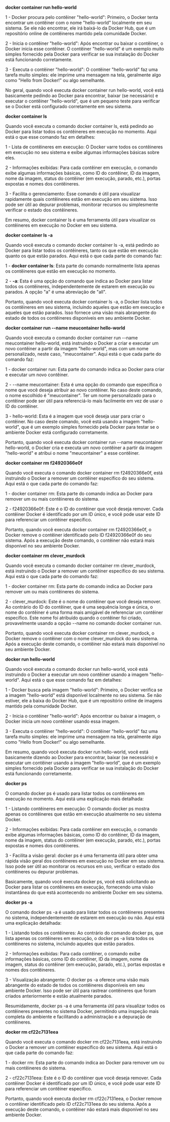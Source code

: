 **docker container run hello-world**

1 - Docker procura pelo contêiner "hello-world": Primeiro, o Docker tenta encontrar um contêiner com o nome "hello-world" localmente em seu sistema. Se ele não encontrar, ele irá baixá-lo da Docker Hub, que é um repositório online de contêineres mantido pela comunidade Docker.

2 - Inicia o contêiner "hello-world": Após encontrar ou baixar o contêiner, o Docker inicia esse contêiner. O contêiner "hello-world" é um exemplo muito simples fornecido pela Docker para verificar se sua instalação do Docker está funcionando corretamente.

3 - Executa o contêiner "hello-world": O contêiner "hello-world" faz uma tarefa muito simples: ele imprime uma mensagem na tela, geralmente algo como "Hello from Docker!" ou algo semelhante.

No geral, quando você executa docker container run hello-world, você está basicamente pedindo ao Docker para encontrar, baixar (se necessário) e executar o contêiner "hello-world", que é um pequeno teste para verificar se o Docker está configurado corretamente em seu sistema.

**docker container ls**

Quando você executa o comando docker container ls, está pedindo ao Docker para listar todos os contêineres em execução no momento. Aqui está o que esse comando faz em detalhes:

1 - Lista de contêineres em execução: O Docker varre todos os contêineres em execução no seu sistema e exibe algumas informações básicas sobre eles.

2 - Informações exibidas: Para cada contêiner em execução, o comando exibe algumas informações básicas, como ID do contêiner, ID da imagem, nome da imagem, status do contêiner (em execução, parado, etc.), portas expostas e nomes dos contêineres.

3 - Facilita o gerenciamento: Esse comando é útil para visualizar rapidamente quais contêineres estão em execução em seu sistema. Isso pode ser útil ao depurar problemas, monitorar recursos ou simplesmente verificar o estado dos contêineres.

Em resumo, docker container ls é uma ferramenta útil para visualizar os contêineres em execução no Docker em seu sistema.

**docker container ls -a**

Quando você executa o comando docker container ls -a, está pedindo ao Docker para listar todos os contêineres, tanto os que estão em execução quanto os que estão parados. Aqui está o que cada parte do comando faz:

1 - **docker container ls**: Esta parte do comando normalmente lista apenas os contêineres que estão em execução no momento.

2 - **-a**: Esta é uma opção do comando que indica ao Docker para listar todos os contêineres, independentemente de estarem em execução ou parados. A opção "a" é uma abreviação de "all".

Portanto, quando você executa docker container ls -a, o Docker lista todos os contêineres em seu sistema, incluindo aqueles que estão em execução e aqueles que estão parados. Isso fornece uma visão mais abrangente do estado de todos os contêineres disponíveis em seu ambiente Docker.

**docker container run --name meucontainer hello-world**

Quando você executa o comando docker container run --name meucontainer hello-world, está instruindo o Docker a criar e executar um novo contêiner a partir da imagem "hello-world", mas com um nome personalizado, neste caso, "meucontainer". Aqui está o que cada parte do comando faz:

1 - docker container run: Esta parte do comando indica ao Docker para criar e executar um novo contêiner.

2 - --name meucontainer: Esta é uma opção do comando que especifica o nome que você deseja atribuir ao novo contêiner. No caso deste comando, o nome escolhido é "meucontainer". Ter um nome personalizado para o contêiner pode ser útil para referenciá-lo mais facilmente em vez de usar o ID do contêiner.

3 - hello-world: Esta é a imagem que você deseja usar para criar o contêiner. No caso deste comando, você está usando a imagem "hello-world", que é um exemplo simples fornecido pela Docker para testar se o ambiente Docker está configurado corretamente.

Portanto, quando você executa docker container run --name meucontainer hello-world, o Docker cria e executa um novo contêiner a partir da imagem "hello-world" e atribui o nome "meucontainer" a esse contêiner.

**docker container rm f24920366e0f**

Quando você executa o comando docker container rm f24920366e0f, está instruindo o Docker a remover um contêiner específico do seu sistema. Aqui está o que cada parte do comando faz:

1 - docker container rm: Esta parte do comando indica ao Docker para remover um ou mais contêineres do sistema.

2 - f24920366e0f: Este é o ID do contêiner que você deseja remover. Cada contêiner Docker é identificado por um ID único, e você pode usar este ID para referenciar um contêiner específico.

Portanto, quando você executa docker container rm f24920366e0f, o Docker remove o contêiner identificado pelo ID f24920366e0f do seu sistema. Após a execução deste comando, o contêiner não estará mais disponível no seu ambiente Docker.

**docker container rm clever_murdock**

Quando você executa o comando docker container rm clever_murdock, está instruindo o Docker a remover um contêiner específico do seu sistema. Aqui está o que cada parte do comando faz:

1 - docker container rm: Esta parte do comando indica ao Docker para remover um ou mais contêineres do sistema.

2 - clever_murdock: Este é o nome do contêiner que você deseja remover. Ao contrário do ID do contêiner, que é uma sequência longa e única, o nome do contêiner é uma forma mais amigável de referenciar um contêiner específico. Este nome foi atribuído quando o contêiner foi criado, provavelmente usando a opção --name no comando docker container run.

Portanto, quando você executa docker container rm clever_murdock, o Docker remove o contêiner com o nome clever_murdock do seu sistema. Após a execução deste comando, o contêiner não estará mais disponível no seu ambiente Docker.

**docker run hello-world**

Quando você executa o comando docker run hello-world, você está instruindo o Docker a executar um novo contêiner usando a imagem "hello-world". Aqui está o que esse comando faz em detalhes:

1 - Docker busca pela imagem "hello-world": Primeiro, o Docker verifica se a imagem "hello-world" está disponível localmente no seu sistema. Se não estiver, ele a baixa do Docker Hub, que é um repositório online de imagens mantido pela comunidade Docker.

2 - Inicia o contêiner "hello-world": Após encontrar ou baixar a imagem, o Docker inicia um novo contêiner usando essa imagem.

3 - Executa o contêiner "hello-world": O contêiner "hello-world" faz uma tarefa muito simples: ele imprime uma mensagem na tela, geralmente algo como "Hello from Docker!" ou algo semelhante.

Em resumo, quando você executa docker run hello-world, você está basicamente dizendo ao Docker para encontrar, baixar (se necessário) e executar um contêiner usando a imagem "hello-world", que é um exemplo simples fornecido pela Docker para verificar se sua instalação do Docker está funcionando corretamente.

**docker ps**

O comando docker ps é usado para listar todos os contêineres em execução no momento. Aqui está uma explicação mais detalhada:

1 - Listando contêineres em execução: O comando docker ps mostra apenas os contêineres que estão em execução atualmente no seu sistema Docker.

2 - Informações exibidas: Para cada contêiner em execução, o comando exibe algumas informações básicas, como ID do contêiner, ID da imagem, nome da imagem, status do contêiner (em execução, parado, etc.), portas expostas e nomes dos contêineres.

3 - Facilita a visão geral: docker ps é uma ferramenta útil para obter uma rápida visão geral dos contêineres em execução no Docker em seu sistema. Isso pode ser útil ao monitorar os recursos em uso, verificar o estado dos contêineres ou depurar problemas.

Basicamente, quando você executa docker ps, você está solicitando ao Docker para listar os contêineres em execução, fornecendo uma visão instantânea do que está acontecendo no ambiente Docker em seu sistema.

**docker ps -a**

O comando docker ps -a é usado para listar todos os contêineres presentes no sistema, independentemente de estarem em execução ou não. Aqui está uma explicação detalhada:

1 - Listando todos os contêineres: Ao contrário do comando docker ps, que lista apenas os contêineres em execução, o docker ps -a lista todos os contêineres no sistema, incluindo aqueles que estão parados.

2 - Informações exibidas: Para cada contêiner, o comando exibe informações básicas, como ID do contêiner, ID da imagem, nome da imagem, status do contêiner (em execução, parado, etc.), portas expostas e nomes dos contêineres.

3 - Visualização abrangente: O docker ps -a oferece uma visão mais abrangente do estado de todos os contêineres disponíveis em seu ambiente Docker. Isso pode ser útil para rastrear contêineres que foram criados anteriormente e estão atualmente parados.

Resumidamente, docker ps -a é uma ferramenta útil para visualizar todos os contêineres presentes no sistema Docker, permitindo uma inspeção mais completa do ambiente e facilitando a administração e a depuração de contêineres.

**docker rm cf22c7131eea**

Quando você executa o comando docker rm cf22c7131eea, está instruindo o Docker a remover um contêiner específico do seu sistema. Aqui está o que cada parte do comando faz:

1 - docker rm: Esta parte do comando indica ao Docker para remover um ou mais contêineres do sistema.

2 - cf22c7131eea: Este é o ID do contêiner que você deseja remover. Cada contêiner Docker é identificado por um ID único, e você pode usar este ID para referenciar um contêiner específico.

Portanto, quando você executa docker rm cf22c7131eea, o Docker remove o contêiner identificado pelo ID cf22c7131eea do seu sistema. Após a execução deste comando, o contêiner não estará mais disponível no seu ambiente Docker.
